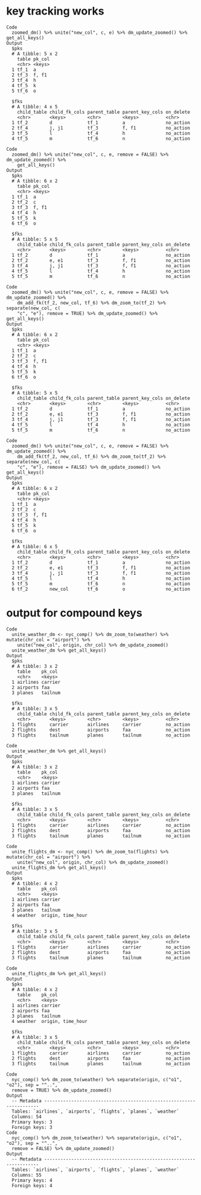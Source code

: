 # key tracking works

    Code
      zoomed_dm() %>% unite("new_col", c, e) %>% dm_update_zoomed() %>% get_all_keys()
    Output
      $pks
      # A tibble: 5 x 2
        table pk_col
        <chr> <keys>
      1 tf_1  a     
      2 tf_3  f, f1 
      3 tf_4  h     
      4 tf_5  k     
      5 tf_6  o     
      
      $fks
      # A tibble: 4 x 5
        child_table child_fk_cols parent_table parent_key_cols on_delete
        <chr>       <keys>        <chr>        <keys>          <chr>    
      1 tf_2        d             tf_1         a               no_action
      2 tf_4        j, j1         tf_3         f, f1           no_action
      3 tf_5        l             tf_4         h               no_action
      4 tf_5        m             tf_6         n               no_action
      
    Code
      zoomed_dm() %>% unite("new_col", c, e, remove = FALSE) %>% dm_update_zoomed() %>%
        get_all_keys()
    Output
      $pks
      # A tibble: 6 x 2
        table pk_col
        <chr> <keys>
      1 tf_1  a     
      2 tf_2  c     
      3 tf_3  f, f1 
      4 tf_4  h     
      5 tf_5  k     
      6 tf_6  o     
      
      $fks
      # A tibble: 5 x 5
        child_table child_fk_cols parent_table parent_key_cols on_delete
        <chr>       <keys>        <chr>        <keys>          <chr>    
      1 tf_2        d             tf_1         a               no_action
      2 tf_2        e, e1         tf_3         f, f1           no_action
      3 tf_4        j, j1         tf_3         f, f1           no_action
      4 tf_5        l             tf_4         h               no_action
      5 tf_5        m             tf_6         n               no_action
      
    Code
      zoomed_dm() %>% unite("new_col", c, e, remove = FALSE) %>% dm_update_zoomed() %>%
        dm_add_fk(tf_2, new_col, tf_6) %>% dm_zoom_to(tf_2) %>% separate(new_col, c(
        "c", "e"), remove = TRUE) %>% dm_update_zoomed() %>% get_all_keys()
    Output
      $pks
      # A tibble: 6 x 2
        table pk_col
        <chr> <keys>
      1 tf_1  a     
      2 tf_2  c     
      3 tf_3  f, f1 
      4 tf_4  h     
      5 tf_5  k     
      6 tf_6  o     
      
      $fks
      # A tibble: 5 x 5
        child_table child_fk_cols parent_table parent_key_cols on_delete
        <chr>       <keys>        <chr>        <keys>          <chr>    
      1 tf_2        d             tf_1         a               no_action
      2 tf_2        e, e1         tf_3         f, f1           no_action
      3 tf_4        j, j1         tf_3         f, f1           no_action
      4 tf_5        l             tf_4         h               no_action
      5 tf_5        m             tf_6         n               no_action
      
    Code
      zoomed_dm() %>% unite("new_col", c, e, remove = FALSE) %>% dm_update_zoomed() %>%
        dm_add_fk(tf_2, new_col, tf_6) %>% dm_zoom_to(tf_2) %>% separate(new_col, c(
        "c", "e"), remove = FALSE) %>% dm_update_zoomed() %>% get_all_keys()
    Output
      $pks
      # A tibble: 6 x 2
        table pk_col
        <chr> <keys>
      1 tf_1  a     
      2 tf_2  c     
      3 tf_3  f, f1 
      4 tf_4  h     
      5 tf_5  k     
      6 tf_6  o     
      
      $fks
      # A tibble: 6 x 5
        child_table child_fk_cols parent_table parent_key_cols on_delete
        <chr>       <keys>        <chr>        <keys>          <chr>    
      1 tf_2        d             tf_1         a               no_action
      2 tf_2        e, e1         tf_3         f, f1           no_action
      3 tf_4        j, j1         tf_3         f, f1           no_action
      4 tf_5        l             tf_4         h               no_action
      5 tf_5        m             tf_6         n               no_action
      6 tf_2        new_col       tf_6         o               no_action
      

# output for compound keys

    Code
      unite_weather_dm <- nyc_comp() %>% dm_zoom_to(weather) %>% mutate(chr_col = "airport") %>%
        unite("new_col", origin, chr_col) %>% dm_update_zoomed()
      unite_weather_dm %>% get_all_keys()
    Output
      $pks
      # A tibble: 3 x 2
        table    pk_col 
        <chr>    <keys> 
      1 airlines carrier
      2 airports faa    
      3 planes   tailnum
      
      $fks
      # A tibble: 3 x 5
        child_table child_fk_cols parent_table parent_key_cols on_delete
        <chr>       <keys>        <chr>        <keys>          <chr>    
      1 flights     carrier       airlines     carrier         no_action
      2 flights     dest          airports     faa             no_action
      3 flights     tailnum       planes       tailnum         no_action
      
    Code
      unite_weather_dm %>% get_all_keys()
    Output
      $pks
      # A tibble: 3 x 2
        table    pk_col 
        <chr>    <keys> 
      1 airlines carrier
      2 airports faa    
      3 planes   tailnum
      
      $fks
      # A tibble: 3 x 5
        child_table child_fk_cols parent_table parent_key_cols on_delete
        <chr>       <keys>        <chr>        <keys>          <chr>    
      1 flights     carrier       airlines     carrier         no_action
      2 flights     dest          airports     faa             no_action
      3 flights     tailnum       planes       tailnum         no_action
      
    Code
      unite_flights_dm <- nyc_comp() %>% dm_zoom_to(flights) %>% mutate(chr_col = "airport") %>%
        unite("new_col", origin, chr_col) %>% dm_update_zoomed()
      unite_flights_dm %>% get_all_keys()
    Output
      $pks
      # A tibble: 4 x 2
        table    pk_col           
        <chr>    <keys>           
      1 airlines carrier          
      2 airports faa              
      3 planes   tailnum          
      4 weather  origin, time_hour
      
      $fks
      # A tibble: 3 x 5
        child_table child_fk_cols parent_table parent_key_cols on_delete
        <chr>       <keys>        <chr>        <keys>          <chr>    
      1 flights     carrier       airlines     carrier         no_action
      2 flights     dest          airports     faa             no_action
      3 flights     tailnum       planes       tailnum         no_action
      
    Code
      unite_flights_dm %>% get_all_keys()
    Output
      $pks
      # A tibble: 4 x 2
        table    pk_col           
        <chr>    <keys>           
      1 airlines carrier          
      2 airports faa              
      3 planes   tailnum          
      4 weather  origin, time_hour
      
      $fks
      # A tibble: 3 x 5
        child_table child_fk_cols parent_table parent_key_cols on_delete
        <chr>       <keys>        <chr>        <keys>          <chr>    
      1 flights     carrier       airlines     carrier         no_action
      2 flights     dest          airports     faa             no_action
      3 flights     tailnum       planes       tailnum         no_action
      
    Code
      nyc_comp() %>% dm_zoom_to(weather) %>% separate(origin, c("o1", "o2"), sep = "^..",
      remove = TRUE) %>% dm_update_zoomed()
    Output
      -- Metadata --------------------------------------------------------------------
      Tables: `airlines`, `airports`, `flights`, `planes`, `weather`
      Columns: 54
      Primary keys: 3
      Foreign keys: 3
    Code
      nyc_comp() %>% dm_zoom_to(weather) %>% separate(origin, c("o1", "o2"), sep = "^..",
      remove = FALSE) %>% dm_update_zoomed()
    Output
      -- Metadata --------------------------------------------------------------------
      Tables: `airlines`, `airports`, `flights`, `planes`, `weather`
      Columns: 55
      Primary keys: 4
      Foreign keys: 4

